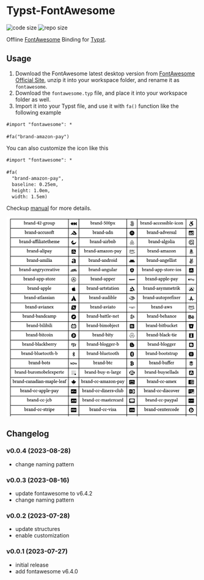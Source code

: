# Typst-FontAwesome

![code size](https://img.shields.io/github/languages/code-size/ivaquero/typst-fontawesome.svg)
![repo size](https://img.shields.io/github/repo-size/ivaquero/typst-fontawesome.svg)

Offline [FontAwesome](https://fontawesome.com/) Binding for [Typst](https://typst.app/docs/).

## Usage

1. Download the FontAwesome latest desktop version from [FontAwesome Official Site](https://github.com/FortAwesome/Font-Awesome/releases), unzip it into your workspace folder, and rename it as `fontawesome`.
2. Download the `fontawesome.typ` file, and place it into your workspace folder as well.
3. Import it into your Typst file, and use it with `fa()` function like the following example

```typst
#import "fontawesome": *

#fa("brand-amazon-pay")
```

You can also customize the icon like this

```typst
#import "fontawesome": *

#fa(
  "brand-amazon-pay",
  baseline: 0.25em,
  height: 1.0em,
  width: 1.5em)
```

Checkup [manual](https://github.com/ivaquero/typst-fontawesome/blob/main/manual.pdf) for more details.

![demo](demo.png)

## Changelog

### v0.0.4 (2023-08-28)

- change naming pattern

### v0.0.3 (2023-08-16)

- update fontawesome to v6.4.2
- change naming pattern

### v0.0.2 (2023-07-28)

- update structures
- enable customization

### v0.0.1 (2023-07-27)

- initial release
- add fontawesome v6.4.0
